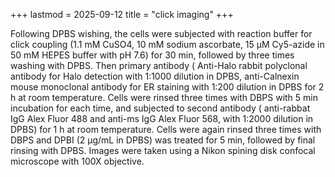 +++
lastmod = 2025-09-12
title = "click imaging"
+++

Following DPBS wishing, the cells were subjected with reaction buffer for click coupling (1.1 mM CuSO4, 10 mM sodium ascorbate, 15 µM Cy5-azide in 50 mM HEPES buffer with pH 7.6) for 30 min, followed by three times washing with DPBS. Then primary antibody ( Anti-Halo rabbit polyclonal antibody for Halo detection with 1:1000 dilution in DPBS, anti-Calnexin mouse monoclonal antibody for ER staining with 1:200 dilution in DPBS for 2 h at room temperature. Cells were rinsed three times with DBPS with 5 min incubation for each time, and subjected to second antibody ( anti-rabbat IgG Alex Fluor 488 and anti-ms IgG Alex Fluor 568, with 1:2000 dilution in DPBS) for 1 h at room temperature. Cells were again rinsed three times with DBPS and DPBI (2 µg/mL in DPBS) was treated for 5 min, followed by final rinsing with DPBS. Images were taken using a Nikon spining disk confocal microscope with 100X objective.  